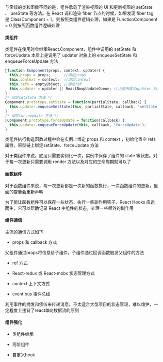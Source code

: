 与常规的类和函数不同的是，组件承载了渲染视图的 UI 和更新视图的 setState 、 useState 等方法。在 React 调和渲染 fiber 节点的时候，如果发现 fiber tag 是 ClassComponent = 1，则按照类组件逻辑处理，如果是 FunctionComponent = 0 则按照函数组件逻辑处理

#### 类组件

类组件在使用时会继承React.Component，组件中调用的 setState 和 forceUpdate 本质上是调用了 updater 对象上的 enqueueSetState 和 enqueueForceUpdate 方法

```js
function Component(props, context, updater) {
  this.props = props;      //绑定props
  this.context = context;  //绑定context
  this.refs = emptyObject; //绑定ref
  this.updater = updater || ReactNoopUpdateQueue; //上面所属的updater 对象
}
/* 绑定setState 方法 */
Component.prototype.setState = function(partialState, callback) {
  this.updater.enqueueSetState(this, partialState, callback, 'setState');
}
/* 绑定forceupdate 方法 */
Component.prototype.forceUpdate = function(callback) {
  this.updater.enqueueForceUpdate(this, callback, 'forceUpdate');
}
```

类组件执行构造函数过程中会在实例上绑定 props 和 context ，初始化置空 refs 属性，原型链上绑定setState、forceUpdate 方法

对于类组件来说，底层只需要实例化一次，实例中保存了组件的 state 等状态。对于每一次更新只需要调用 render 方法以及对应的生命周期就可以了

#### 函数组件

对于函数组件来说，每一次更新都是一次新的函数执行，一次函数组件的更新，里面的变量会重新声明

为了能让函数组件可以保存一些状态，执行一些副作用钩子，React Hooks 应运而生，它可以帮助记录 React 中组件的状态，处理一些额外的副作用

#### 组件通信

主流的通信方式如下

- props 和 callback 方式

父组件通过props将信息给子组件，子组件通过回调函数触发父组件的方法

- ref 方式

- React-redux 或 React-mobx 状态管理方式

- context 上下文方式

- event bus 事件总线

利用事件的抛发和侦听来传递消息，不太适合大型项目的状态管理，难以维护，一定程度上违背了react单向数据流的原则

#### 组件强化

- 类组件继承

- 高阶组件

- 自定义hook